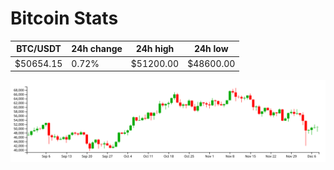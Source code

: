 # Bitcoin Stats

BTC/USDT|24h change|24h high|24h low|
|---|---|---|---|
|$50654.15|0.72%|$51200.00|$48600.00|

<img src="./chart.svg">
